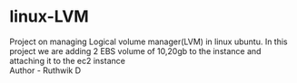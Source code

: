 # linux-LVM
Project on managing Logical volume manager(LVM) in linux ubuntu. In this project we are adding 2 EBS volume of 10,20gb to the instance and attaching it to the ec2 instance
<br>
Author - Ruthwik D
